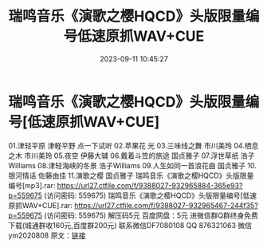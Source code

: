 ﻿---
title: 瑞鸣音乐《演歌之樱HQCD》头版限量编号低速原抓WAV+CUE
date: 2023-09-11 10:45:27
categories: 新碟专辑、稀有等精品
tags: 外语音乐
---
# 瑞鸣音乐《演歌之樱HQCD》头版限量编号[低速原抓WAV+CUE]

01.津轻平原 津軽平野
点一下试听
02.苹果花 光
03.三味线之舞 市川美玲
04.栖息之木 市川美玲
05.夜空 伊藤大辅
06.戴着斗笠的旅途 国贞雅子
07.浮世草纸 浩子Williams
08.津轻海峡的冬景 浩子Williams
09.人生如同一首浪花曲 国贞雅子
10.银河情话 佐藤由佳
11.演歌之樱 国贞雅子
瑞鸣音乐《演歌之樱HQCD》头版限量编号[mp3].rar: https://url27.ctfile.com/f/9388027-932965884-365e93?p=559675
(访问密码: 559675)
瑞鸣音乐《演歌之樱HQCD》头版限量编号[低速原抓WAV+CUE].rar: https://url27.ctfile.com/f/9388027-932965467-244f35?p=559675
(访问密码: 559675)
解压码5元
百度网盘：5元
进微信群Q群终身免费下载(城通群收160元,百度群200元)
联系微信DF7080108 QQ 876321063
微信ym2020808
原文：[链接](https://blog.sina.com.cn/s/blog_1647c7e76010313em.html)